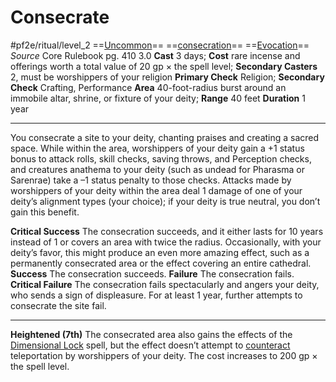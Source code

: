 # Consecrate
#pf2e/ritual/level_2
==[Uncommon](../../../rules/traits/uncommon.md)== ==[consecration](../../../rules/traits/consecration.md)== ==[Evocation](../../../rules/traits/evocation.md)==
*Source* Core Rulebook pg. 410 3.0
**Cast** 3 days; **Cost** rare incense and offerings worth a total value of 20 gp × the spell level; **Secondary Casters** 2, must be worshippers of your religion
**Primary Check** Religion; **Secondary Check** Crafting, Performance
**Area** 40-foot-radius burst around an immobile altar, shrine, or fixture of your deity; **Range** 40 feet
**Duration** 1 year

---
You consecrate a site to your deity, chanting praises and creating a sacred space. While within the area, worshippers of your deity gain a +1 status bonus to attack rolls, skill checks, saving throws, and Perception checks, and creatures anathema to your deity (such as undead for Pharasma or Sarenrae) take a –1 status penalty to those checks. Attacks made by worshippers of your deity within the area deal 1 damage of one of your deity’s alignment types (your choice); if your deity is true neutral, you don’t gain this benefit.

**Critical Success** The consecration succeeds, and it either lasts for 10 years instead of 1 or covers an area with twice the radius. Occasionally, with your deity’s favor, this might produce an even more amazing effect, such as a permanently consecrated area or the effect covering an entire cathedral.
**Success** The consecration succeeds.
**Failure** The consecration fails.
**Critical Failure** The consecration fails spectacularly and angers your deity, who sends a sign of displeasure. For at least 1 year, further attempts to consecrate the site fail.

<hr>

**Heightened (7th)** The consecrated area also gains the effects of the [Dimensional Lock](../../Arcane_Tradition/Level%207/Dimensional%20Lock.md) spell, but the effect doesn’t attempt to [counteract](../../../Rules/Counteracting.md) teleportation by worshippers of your deity. The cost increases to 200 gp × the spell level.
